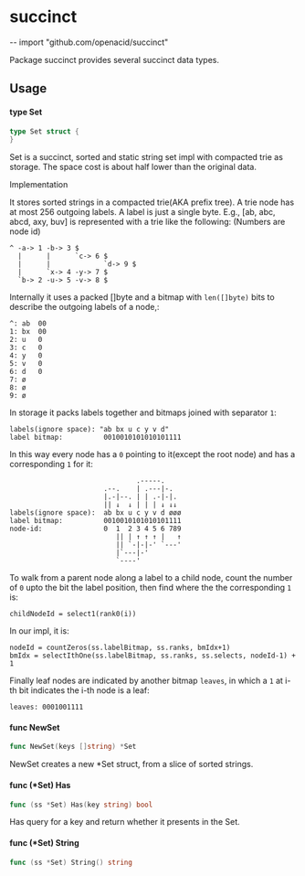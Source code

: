 # succinct
--
    import "github.com/openacid/succinct"

Package succinct provides several succinct data types.

## Usage

#### type Set

```go
type Set struct {
}
```

Set is a succinct, sorted and static string set impl with compacted trie as
storage. The space cost is about half lower than the original data.


Implementation

It stores sorted strings in a compacted trie(AKA prefix tree). A trie node has
at most 256 outgoing labels. A label is just a single byte. E.g., [ab, abc,
abcd, axy, buv] is represented with a trie like the following: (Numbers are node
id)

    ^ -a-> 1 -b-> 3 $
      |      |      `c-> 6 $
      |      |             `d-> 9 $
      |      `x-> 4 -y-> 7 $
      `b-> 2 -u-> 5 -v-> 8 $

Internally it uses a packed []byte and a bitmap with `len([]byte)` bits to
describe the outgoing labels of a node,:

    ^: ab  00
    1: bx  00
    2: u   0
    3: c   0
    4: y   0
    5: v   0
    6: d   0
    7: ø
    8: ø
    9: ø

In storage it packs labels together and bitmaps joined with separator `1`:

    labels(ignore space): "ab bx u c y v d"
    label bitmap:          0010010101010101111

In this way every node has a `0` pointing to it(except the root node) and has a
corresponding `1` for it:

                                   .-----.
                           .--.    | .---|-.
                           |.-|--. | | .-|-|.
                           || ↓  ↓ | | | ↓ ↓↓
    labels(ignore space):  ab bx u c y v d øøø
    label bitmap:          0010010101010101111
    node-id:               0  1  2 3 4 5 6 789
                              || | ↑ ↑ ↑ |   ↑
                              || `-|-|-' `---'
                              |`---|-'
                              `----'

To walk from a parent node along a label to a child node, count the number of
`0` upto the bit the label position, then find where the the corresponding `1`
is:

    childNodeId = select1(rank0(i))

In our impl, it is:

    nodeId = countZeros(ss.labelBitmap, ss.ranks, bmIdx+1)
    bmIdx = selectIthOne(ss.labelBitmap, ss.ranks, ss.selects, nodeId-1) + 1

Finally leaf nodes are indicated by another bitmap `leaves`, in which a `1` at
i-th bit indicates the i-th node is a leaf:

    leaves: 0001001111

#### func  NewSet

```go
func NewSet(keys []string) *Set
```
NewSet creates a new *Set struct, from a slice of sorted strings.

#### func (*Set) Has

```go
func (ss *Set) Has(key string) bool
```
Has query for a key and return whether it presents in the Set.

#### func (*Set) String

```go
func (ss *Set) String() string
```
